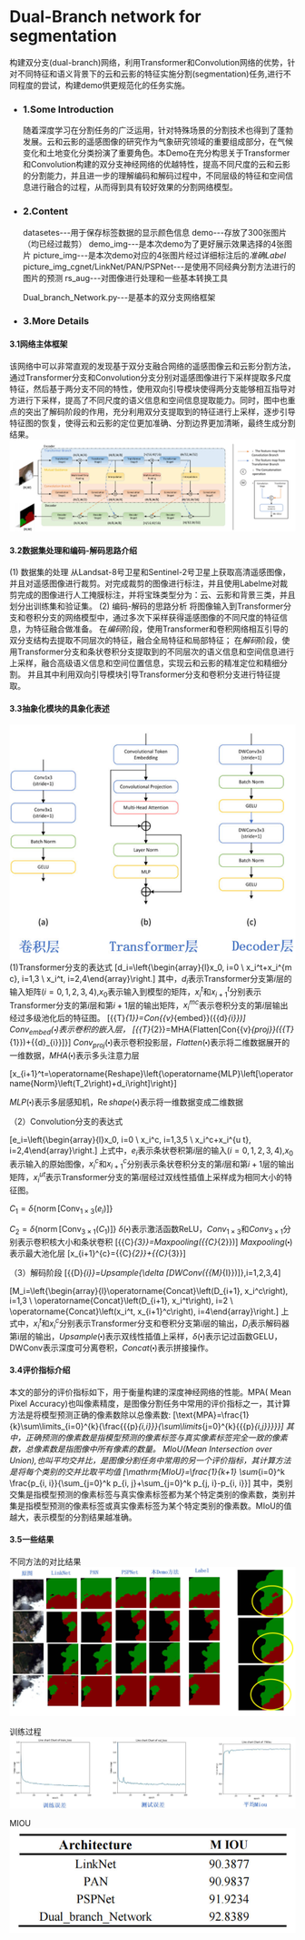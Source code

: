 # Dual-Branch network for segmentation
  构建双分支(dual-branch)网络，利用Transformer和Convolution网络的优势，针对不同特征和语义背景下的云和云影的特征实施分割(segmentation)任务,进行不同程度的尝试，构建demo供更规范化的任务实施。
- ### 1.Some Introduction    
  随着深度学习在分割任务的广泛运用，针对特殊场景的分割技术也得到了蓬勃发展。云和云影的遥感图像的研究作为气象研究领域的重要组成部分，在气候变化和土地变化分类扮演了重要角色。本Demo在充分构思关于Transformer和Convolution构建的双分支神经网络的优越特性，提高不同尺度的云和云影的分割能力，并且进一步的理解编码和解码过程中，不同层级的特征和空间信息进行融合的过程，从而得到具有较好效果的分割网络模型。

- ### 2.Content
  datasetes---用于保存标签数据的显示颜色信息
  demo---存放了300张图片（均已经过裁剪）
  demo_img---是本次demo为了更好展示效果选择的4张图片
  picture_img---是本次demo对应的4张图片经过详细标注后的$准确Label$
  picture_img_cgnet/LinkNet/PAN/PSPNet---是使用不同经典分割方法进行的图片的预测
  rs_aug---对图像进行处理和一些基本转换工具

  Dual_branch_Network.py---是基本的双分支网络框架


- ### 3.More Details 
#### 3.1网络主体框架
该网络中可以非常直观的发现基于双分支融合网络的遥感图像云和云影分割方法，通过Transformer分支和Convolution分支分别对遥感图像进行下采样提取多尺度特征，然后基于两分支不同的特性，使用双向引导模块使得两分支能够相互指导对方进行下采样，提高了不同尺度的语义信息和空间信息提取能力。同时，图中也重点的突出了解码阶段的作用，充分利用双分支提取到的特征进行上采样，逐步引导特征图的恢复，使得云和云影的定位更加准确、分割边界更加清晰，最终生成分割结果。
![整体框架结构](pic1_Demo%E6%95%B4%E4%BD%93%E6%A1%86%E6%9E%B6%E5%9B%BE.jpg)

#### 3.2数据集处理和编码-解码思路介绍
(1) 数据集的处理
从Landsat-8号卫星和Sentinel-2号卫星上获取高清遥感图像，并且对遥感图像进行裁剪。对完成裁剪的图像进行标注，并且使用Labelme对裁剪完成的图像进行人工掩膜标注，并将宝珠类型分为：云、云影和背景三类，并且划分出训练集和验证集。
(2) 编码-解码的思路分析
将图像输入到Transformer分支和卷积分支的网络模型中，通过多次下采样获得遥感图像的不同尺度的特征信息，为特征融合做准备。
在$编码$阶段，使用Transformer和卷积网络相互引导的双分支结构去提取不同层次的特征，融合全局特征和局部特征；
在$解码$阶段，使用Transformer分支和条状卷积分支提取到的不同层次的语义信息和空间信息进行上采样，融合高级语义信息和空间位置信息，实现云和云影的精准定位和精细分割。
并且其中利用双向引导模块引导Transformer分支和卷积分支进行特征提取。

#### 3.3抽象化模块的具象化表述
![各层抽象化理解](pic2_%E5%90%84%E5%B1%82%E7%9A%84%E6%8A%BD%E8%B1%A1%E5%8C%96%E7%90%86%E8%A7%A3.jpg)
(1)Transformer分支的表达式
\[d_i=\left\{\begin{array}{l}x_0, i=0 \\ x_i^t+x_i^{m c}, i=1,3 \\ x_i^t, i=2,4\end{array}\right.\]
其中，${{d}_{i}}$表示Transformer分支第$i$层的输入矩阵($i=0,1,2,3,4$),${{x}_{0}}$表示输入到模型的矩阵，$x_{i}^{t}$和$x_{i+1}^{t}$分别表示Transformer分支的第$i$层和第$i+1$层的输出矩阵，$x_{i}^{mc}$表示卷积分支的第$i$层输出经过多级池化后的特征图。
\[{{T}_{1}}=Con{{v}_{embed}}({{d}_{i}})\]
$Con{{v}_{embed}}(\centerdot )$表示卷积的嵌入层， 
	\[{{T}_{2}}=MHA\{Flatten[Con{{v}_{proj}}({{T}_{1}})+{{d}_{i}}]\}\]
$Con{{v}_{proj}}(\centerdot )$表示卷积投影层，$Flatten(\centerdot )$表示将二维数据展开的一维数据，$MHA(\centerdot )$表示多头注意力层

\[x_{i+1}^t=\operatorname{Reshape}\left\{\operatorname{MLP}\left[\operatorname{Norm}\left(T_2\right)+d_i\right]\right\}\]

$MLP(\centerdot )$表示多层感知机，$\operatorname{Re}shape(\centerdot )$表示将一维数据变成二维数据

（2）Convolution分支的表达式

\[e_i=\left\{\begin{array}{l}x_0, i=0 \\ x_i^c, i=1,3,5 \\ x_i^c+x_i^{u t}, i=2,4\end{array}\right.\]
上式中，${{e}_{i}}$表示条状卷积第$i$层的输入($i=0,1,2,3,4$),${{x}_{0}}$表示输入的原始图像，$x_{i}^{c}$和$x_{i+1}^{c}$分别表示条状卷积分支的第$i$层和第$i+1$层的输出矩阵，$x_{i}^{ut}$表示Transformer分支的第$i$层经过双线性插值上采样成为相同大小的特征图。

$C_1=\delta\left\{\operatorname{norm}\left[\operatorname{Conv}_{1 \times 3}\left(e_i\right)\right]\right\}$

$C_2=\delta\left\{\operatorname{norm}\left[\operatorname{Conv}_{3 \times 1}\left(C_1\right)\right]\right\}$
$\delta (\centerdot )$表示激活函数ReLU，$Con{{v}_{1\times 3}}$和$Con{{v}_{3\times 1}}$分别表示卷积核大小和条状卷积
	\[{{C}_{3}}=Maxpooling({{C}_{2}})\]
$Maxpooling(\centerdot )$表示最大池化层
	\[x_{i+1}^{c}={{C}_{2}}+{{C}_{3}}\]

（3）解码阶段
\[{{D}_{i}}=Upsample\{\delta [DWConv({{M}_{I}})]\},i=1,2,3,4\]

\[M_i=\left\{\begin{array}{l}\operatorname{Concat}\left(D_{i+1}, x_i^c\right), i=1,3 \\ \operatorname{Concat}\left(D_{i+1}, x_i^t\right), i=2 \\ \operatorname{Concat}\left(x_i^t, x_{i+1}^c\right), i=4\end{array}\right.\]
	上式中，$x_{i}^{t}$和$x_{i}^{c}$分别表示Transformer分支和卷积分支第i层的输出，${{D}_{i}}$表示解码器第i层的输出，$Upsample(\centerdot )$表示双线性插值上采样，$\delta (\centerdot )$表示记过函数GELU，DWConv表示深度可分离卷积，$Concat(\centerdot )$表示拼接操作。

#### 3.4评价指标介绍
本文的部分的评价指标如下，用于衡量构建的深度神经网络的性能。MPA( Mean Pixel Accuracy)也叫像素精度，是图像分割任务中常用的评价指标之一，其计算方法是将模型预测正确的像素数除以总像素数:
\[\text{MPA}=\frac{1}{k}\sum\limits_{i=0}^{k}{\frac{{{p}_{i,i}}}{\sum\limits_{j=0}^{k}{{{p}_{i,j}}}}}\]
其中，正确预测的像素数是指模型预测的像素标签与真实像素标签完全一致的像素数，总像素数是指图像中所有像素的数量。
MIoU(Mean Intersection over Union),也叫平均交并比，是图像分割任务中常用的另一个评价指标，其计算方法是将每个类别的交并比取平均值
\[\mathrm{MIoU}=\frac{1}{k+1} \sum_{i=0}^k \frac{p_{i, i}}{\sum_{j=0}^k p_{i, j}+\sum_{j=0}^k p_{j, i}-p_{i, i}}\]
其中，类别交集是指模型预测的像素标签与真实像素标签都为某个特定类别的像素数，类别并集是指模型预测的像素标签或真实像素标签为某个特定类别的像素数。MIoU的值越大，表示模型的分割结果越准确。

#### 3.5一些结果
不同方法的对比结果
![Alt text](result1.jpg)

训练过程
![Alt text](result2.jpg)

MIOU
![Alt text](result3_MIOU.jpg)








  
